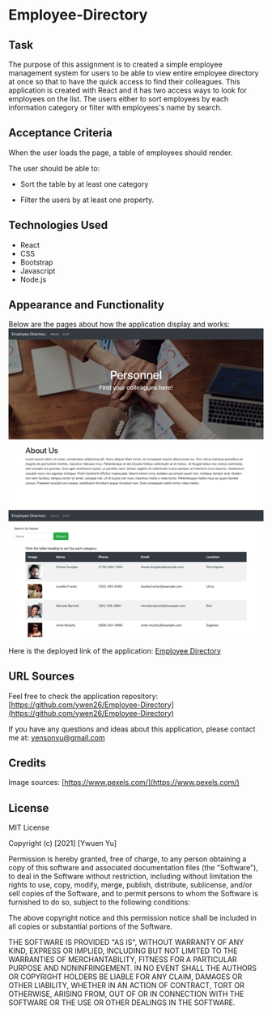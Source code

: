 # Employee-Directory

## Task

The purpose of this assignment is to created a simple employee management system for users to be able to view entire employee directory at once so that to have the quick access to find their colleagues. This application is created with React and it has two access ways to look for employees on the list. The users either to sort employees by each information category or filter with employees's name by search. 

## Acceptance Criteria

When the user loads the page, a table of employees should render. 

The user should be able to:

  * Sort the table by at least one category

  * Filter the users by at least one property.

## Technologies Used

* React
* CSS
* Bootstrap
* Javascript
* Node.js

## Appearance and Functionality

Below are the pages about how the application display and works:
![Demo](./public/img20-1.png)
![Demo](./public/img20-2.png)

Here is the deployed link of the application: [Employee Directory](https://personnel-directory.herokuapp.com/)

## URL Sources

Feel free to check the application repository: [https://github.com/ywen26/Employee-Directory](https://github.com/ywen26/Employee-Directory)

If you have any questions and ideas about this application, please contact me at: <yensonyu@gmail.com>

## Credits

Image sources: [https://www.pexels.com/](https://www.pexels.com/)

## License
MIT License

Copyright (c) [2021] [Ywuen Yu]

Permission is hereby granted, free of charge, to any person obtaining a copy of this software and associated documentation files (the "Software"), to deal in the Software without restriction, including without limitation the rights to use, copy, modify, merge, publish, distribute, sublicense, and/or sell copies of the Software, and to permit persons to whom the Software is furnished to do so, subject to the following conditions:

The above copyright notice and this permission notice shall be included in all copies or substantial portions of the Software.

THE SOFTWARE IS PROVIDED "AS IS", WITHOUT WARRANTY OF ANY KIND, EXPRESS OR IMPLIED, INCLUDING BUT NOT LIMITED TO THE WARRANTIES OF MERCHANTABILITY, FITNESS FOR A PARTICULAR PURPOSE AND NONINFRINGEMENT. IN NO EVENT SHALL THE AUTHORS OR COPYRIGHT HOLDERS BE LIABLE FOR ANY CLAIM, DAMAGES OR OTHER LIABILITY, WHETHER IN AN ACTION OF CONTRACT, TORT OR OTHERWISE, ARISING FROM, OUT OF OR IN CONNECTION WITH THE SOFTWARE OR THE USE OR OTHER DEALINGS IN THE SOFTWARE.